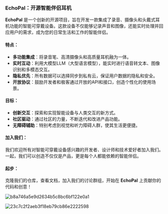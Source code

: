 ### EchoPal：开源智能伴侣耳机

**EchoPal** 是一个创新的开源项目，旨在开发一款集成了录音、摄像头和头戴式耳机功能的智能可穿戴设备。这款设备不仅能够记录声音和图像，还能实时处理并回应用户的需求，成为您的日常生活和工作的智能伴侣。

#### 特点：
- **多功能集成**：将录音笔、高清摄像头和高质量耳机融为一体。
- **实时互动**：利用大模型LLM（大型语言模型），能实时进行语音转文本、图像识别和多模态交互。
- **隐私优先**：所有数据可以选择同步到私有云，保证用户数据的隐私和安全。
- **开放协议**：鼓励开发者和极客通过开放的API和接口，创造个性化的使用场景。

#### 目标：
- **创新交互**：探索和实现智能设备与人类交互的新方式。
- **社区驱动**：通过社区的力量，不断迭代和改进产品功能。
- **无障碍辅助**：特别考虑到视觉和听力障碍人群，使其生活更便捷。

#### 加入我们：
我们欢迎所有对智能可穿戴设备感兴趣的开发者、设计师和技术爱好者加入我们。一起，我们可以创造不仅仅是产品，更是每个人都能依赖的智能伴侣。

#### 起步：
克隆我们的仓库，查看文档，加入我们的讨论群组，开始在 **EchoPal** 上贡献你的代码和创意！

![b8a746a5e9d2634b5c8bc6bf122e0a1](https://github.com/01flow-com/EchoPal/assets/46317258/21ea148c-626a-42fd-8c78-49d4435d960f)

![23c7c2f2aeb3f18eb79cb86e2222598](https://github.com/01flow-com/EchoPal/assets/46317258/d70a7725-ece0-4d07-bb1a-3f5fb78c13f4)


